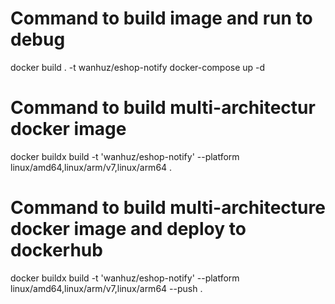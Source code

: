 # Command to build image and run to debug
docker build . -t wanhuz/eshop-notify
docker-compose up -d

# Command to build multi-architectur docker image
docker buildx build -t 'wanhuz/eshop-notify' --platform linux/amd64,linux/arm/v7,linux/arm64 .

# Command to build multi-architecture docker image and deploy to dockerhub
docker buildx build -t 'wanhuz/eshop-notify' --platform linux/amd64,linux/arm/v7,linux/arm64 --push .